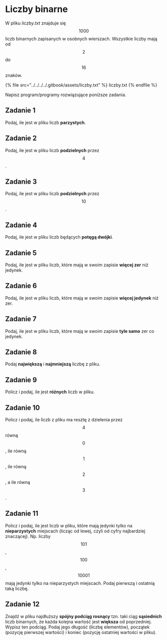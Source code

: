 # Liczby binarne

W pliku *liczby.txt* znajduje się $$1000$$ liczb binarnych zapisanych w osobnych wierszach. Wszystkie liczby mają od $$2$$ do $$16$$ znaków.

{% file src="../../../../.gitbook/assets/liczby.txt" %}
liczby.txt
{% endfile %}

Napisz program/programy rozwiązujące poniższe zadania.

## Zadanie 1

Podaj, ile jest w pliku liczb **parzystych**.

## Zadanie 2

Podaj, ile jest w pliku liczb **podzielnych** przez $$4$$.

## Zadanie 3

Podaj, ile jest w pliku liczb **podzielnych** przez $$10$$.

## Zadanie 4

Podaj, ile jest w pliku liczb będących **potęgą dwójki**.

## Zadanie 5

Podaj, ile jest w pliku liczb, które mają w swoim zapisie **więcej zer** niż jedynek.

## Zadanie 6

Podaj, ile jest w pliku liczb, które mają w swoim zapisie **więcej jedynek** niż zer.

## Zadanie 7

Podaj, ile jest w pliku liczb, które mają w swoim zapisie **tyle samo** zer co jedynek.

## Zadanie 8

Podaj **największą** i **najmniejszą** liczbę z pliku.

## Zadanie 9

Policz i podaj, ile jest **różnych** liczb w pliku.

## Zadanie 10

Policz i podaj, ile liczb z pliku ma resztę z dzielenia przez $$4$$ równą $$0$$, ile równą $$1$$, ile równą $$2$$, a ile równą $$3$$.

## Zadanie 11

Policz i podaj, ile jest liczb w pliku, które mają jedynki tylko na **nieparzystych** miejscach (licząc od lewej, czyli od cyfry najbardziej znaczącej). Np. liczby $$101$$, $$100$$, $$10001$$ mają jedynki tylko na nieparzystych miejscach. Podaj pierwszą i ostatnią taką liczbę.

## Zadanie 12

Znajdź w pliku najdłuższy **spójny podciąg rosnący** tzn. taki ciąg **sąsiednich** liczb binarnych, że każda kolejna wartość jest **większa** od poprzedniej. Wypisz ten podciąg. Podaj jego długość (liczbę elementów), początek (pozycję pierwszej wartości) i koniec (pozycję ostatniej wartości w pliku).
